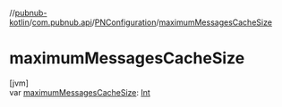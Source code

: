 //[pubnub-kotlin](../../../index.md)/[com.pubnub.api](../index.md)/[PNConfiguration](index.md)/[maximumMessagesCacheSize](maximum-messages-cache-size.md)

# maximumMessagesCacheSize

[jvm]\
var [maximumMessagesCacheSize](maximum-messages-cache-size.md): [Int](https://kotlinlang.org/api/latest/jvm/stdlib/kotlin/-int/index.html)
